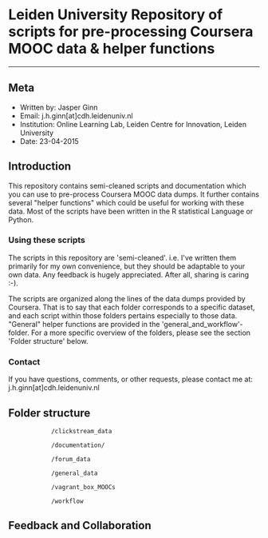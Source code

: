 # Leiden University Repository of scripts for pre-processing Coursera MOOC data & helper functions

-----------

## Meta

- Written by: Jasper Ginn
- Email: j.h.ginn[at]cdh.leidenuniv.nl
- Institution: Online Learning Lab, Leiden Centre for Innovation, Leiden University
- Date: 23-04-2015

## Introduction

This repository contains semi-cleaned scripts and documentation which you can use to pre-process Coursera MOOC data dumps. It further contains several "helper functions" which could be useful for working with these data. Most of the scripts have been written in the R statistical Language or Python.

### Using these scripts

The scripts in this repository are 'semi-cleaned'. i.e. I've written them primarily for my own convenience, but they should be adaptable to your own data. Any feedback is hugely appreciated. After all, sharing is caring :-).

The scripts are organized along the lines of the data dumps provided by Coursera. That is to say that each folder corresponds to a specific dataset, and each script within those folders pertains especially to those data. "General" helper functions are provided in the 'general_and_workflow'-folder. For a more specific overview of the folders, please see the section 'Folder structure' below.

### Contact

If you have questions, comments, or other requests, please contact me at: j.h.ginn[at]cdh.leidenuniv.nl

## Folder structure

				/clickstream_data

				/documentation/

				/forum_data

				/general_data

				/vagrant_box_MOOCs

				/workflow

## Feedback and Collaboration

